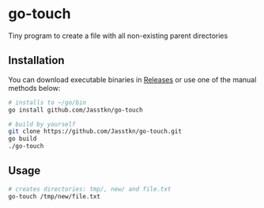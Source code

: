 # go-touch
Tiny program to create a file with all non-existing parent directories

## Installation

You can download executable binaries in [Releases](https://github.com/Jasstkn/go-touch/releases) or use one of the manual methods below:

```bash
# installs to ~/go/bin
go install github.com/Jasstkn/go-touch

# build by yourself
git clone https://github.com/Jasstkn/go-touch.git
go build
./go-touch
```

## Usage

```bash
# creates directories: tmp/, new/ and file.txt
go-touch /tmp/new/file.txt
```
